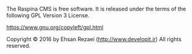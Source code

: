 The Raspina CMS is free software. It is released under the terms of
the following GPL Version 3 License.

https://www.gnu.org/copyleft/gpl.html

Copyright © 2016 by Ehsan Rezaei (http://www.developit.ir)
All rights reserved.
